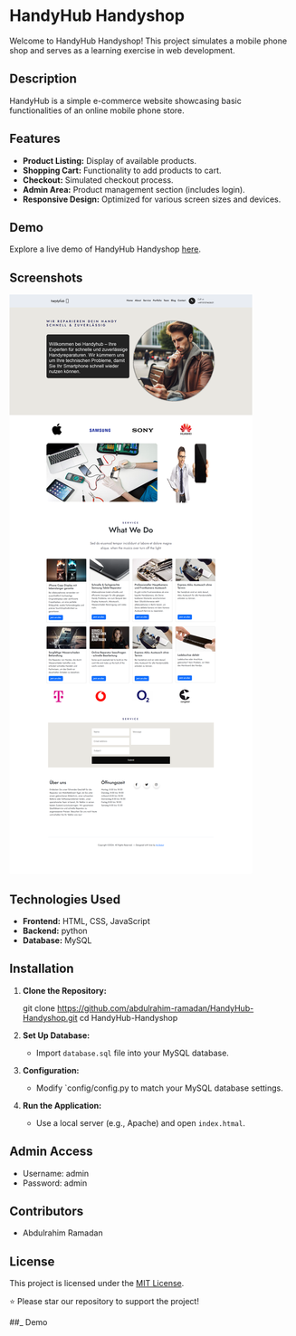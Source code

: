 # HandyHub Handyshop 

Welcome to HandyHub Handyshop! This project simulates a mobile phone shop and serves as a learning exercise in web development.

## Description

HandyHub is a simple e-commerce website showcasing basic functionalities of an online mobile phone store.

## Features

- **Product Listing:** Display of available products.
- **Shopping Cart:** Functionality to add products to cart.
- **Checkout:** Simulated checkout process.
- **Admin Area:** Product management section (includes login).
- **Responsive Design:** Optimized for various screen sizes and devices.

## Demo

Explore a live demo of HandyHub Handyshop [here](https://abdulrahim-ramadan.github.io/HandyHub-Handyshop/).

## Screenshots

![project demo](Screenshot.png)

## Technologies Used

- **Frontend:** HTML, CSS, JavaScript
- **Backend:** python
- **Database:** MySQL

## Installation

1. **Clone the Repository:**


   git clone https://github.com/abdulrahim-ramadan/HandyHub-Handyshop.git
   cd HandyHub-Handyshop
   

2. **Set Up Database:**

   - Import `database.sql` file into your MySQL database.

3. **Configuration:**

   - Modify `config/config.py to match your MySQL database settings.

4. **Run the Application:**

   - Use a local server (e.g., Apache) and open `index.htmal`.

## Admin Access

- Username: admin
- Password: admin

## Contributors

- Abdulrahim Ramadan

## License

This project is licensed under the [MIT License](LICENSE).



⭐ Please star our repository to support the project!



##_ Demo

